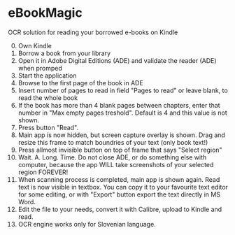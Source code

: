 # eBookMagic
OCR solution for reading your borrowed e-books on Kindle

0. Own Kindle
1. Borrow a book from your library
2. Open it in Adobe Digital Editions (ADE) and validate the reader (ADE) when promped
3. Start the application
4. Browse to the first page of the book in ADE
5. Insert number of pages to read in field "Pages to read" or leave blank, to read the whole book
6. If the book has more than 4 blank pages between chapters, enter that number in "Max empty pages treshold". Default is 4 and this value is not shown.
7. Press button "Read".
8. Main app is now hidden, but screen capture overlay is shown. Drag and resize this frame to match boundries of your text (only book text!)
9. Press allmost invisible button on top of frame that says "Select region"
10. Wait. A. Long. Time. Do not close ADE, or do something else with computer, because the app WILL take screenshots of your selected region FOREVER!
11. When scanning process is completed, main app is shown again. Read text is now visible in textbox. You can copy it to your favourite text editor for some editing,
    or with "Export" button export the text directly in MS Word.
12. Edit the file to your needs, convert it with Calibre, upload to Kindle and read.
13. OCR engine works only for Slovenian language.
